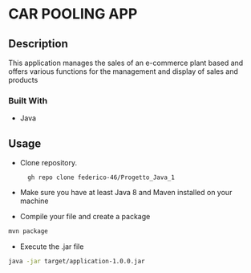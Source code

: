 # CAR POOLING APP

## Description

This application manages the sales of an e-commerce plant based and offers various functions for the management and display of sales and products

### Built With

- Java

## Usage

- Clone repository.

        gh repo clone federico-46/Progetto_Java_1

- Make sure you have at least Java 8 and Maven installed on your machine
- Compile your file and create a package

```bash
mvn package
```

- Execute the .jar file

```bash
java -jar target/application-1.0.0.jar
```
